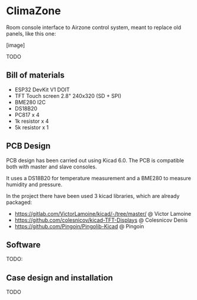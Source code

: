 # ClimaZone

Room console interface to Airzone control system, meant to replace old panels, like this one:

[image]

TODO

## Bill of materials
 - ESP32 DevKit V1 DOIT
 - TFT Touch screen 2.8" 240x320 (SD + SPI)
 - BME280 I2C
 - DS18B20
 - PC817 x 4
 - 1k resistor x 4
 - 5k resistor x 1

## PCB Design
PCB design has been carried out using Kicad 6.0. The PCB is compatible both with master and slave consoles.

It uses a DS18B20 for temperature measurement and a BME280 to measure humidity and pressure.

In the project there have been used 3 kicad libraries, which are already packaged:
 - https://gitlab.com/VictorLamoine/kicad/-/tree/master/ @ Victor Lamoine
 - https://github.com/colesnicov/kicad-TFT-Displays @ Colesnicov Denis
 - https://github.com/Pingoin/Pingolib-Kicad @ Pingoin

## Software
TODO:

## Case design and installation
TODO